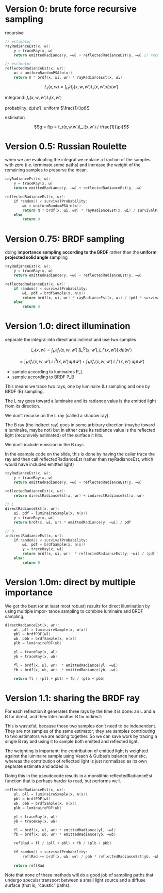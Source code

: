 # Version 0: brute force recursive sampling

recursive

```c
// estimator
rayRadianceEst(x, ω): 
    y = traceRay(x, ω) 
    return emittedRadiance(y, –ω) + reflectedRadianceEst(y, –ω) // recursive

// estimator
reflectedRadianceEst(x, ωr): 
    ωi = uniformRandomPSA(n(x)) 
    return π * brdf(x, ωi, ωr) * rayRadianceEst(x, ωi)

```

$$L_r(x,w)=\int_{H^2}f_r(x,w,w')L_i(x,w')d\mu(w')$$

integrand: $f_r(x,w,w')L_i(x,w')$

probability: $d\mu(w')$, uniform $\frac{1}{\pi}$

estimator:

$$g = f/p = f_r(x,w,w')L_i(x,w') / \frac{1}{\pi}$$

# Version 0.5: Russian Roulette

when we are evaluating the integral we replace a fraction of the samples with zero (i.e. terminate some paths) and increase the weight of the remaining samples to preserve the mean.

```c
rayRadianceEst(x, ω): 
    y = traceRay(x, ω) 
    return emittedRadiance(y, –ω) + reflectedRadianceEst(y, –ω) 

reflectedRadianceEst(x, ωr): 
    if random() < survivalProbability: 
        ωi = uniformRandomPSA(n(x)) 
        return π * brdf(x, ωi, ωr) * rayRadianceEst(x, ωi) / survivalProbability 
    else 
        return 0
```

# Version 0.75: BRDF sampling

doing **importance sampling according to the BRDF** rather than the **uniform projected solid angle** sampling

```c
rayRadianceEst(x, ω): 
    y = traceRay(x, ω) 
    return emittedRadiance(y, –ω) + reflectedRadianceEst(y, –ω) 

reflectedRadianceEst(x, ωr): 
    if random() < survivalProbability: 
        ωi, pdf = brdfSample(x, n(x)) 
        return brdf(x, ωi, ωr) * rayRadianceEst(x, ωi) / (pdf * survivalProbability) 
    else 
        return 0

```

# Version 1.0: direct illumination

separate the integral into direct and indirect and use two samples

$$L_r(x,w)=\int_{H^2}f_r(x,w,w') \; [L_i^{0}(x,w'), L_i^{+}(x,w')] \; d\mu(w')$$

$$=\int_{H^2}f_r(x,w,w') \; L_i^{0}(x,w')d\mu(w') + \int_{H^2}f_r(x,w,w') \; L_i^{+}(x,w') \; d\mu(w')$$


- sample according to luminaires P_L
- sample according to BRDF P_B

This means we trace two rays, one by luminaire (L) sampling and one by BRDF (B) sampling.

The L ray goes toward a luminaire and its radiance value is the emitted light from its direction.

We don’t recurse on the L ray (called a shadow ray).  

The B ray (the indirect ray) goes in some arbitrary direction (maybe toward a luminaire, maybe not) but in either case its radiance value is the reflected light (recursively estimated) of the surface it hits.  

We don’t include emission in the B rays.  

In the example code on the slide, this is done by having the caller trace the ray and then call reflectedRadianceEst (rather than rayRadianceEst, which would have included emitted light)

```c
rayRadianceEst(x, ω): 
    y = traceRay(x, ω) 
    return emittedRadiance(y, –ω) + reflectedRadianceEst(y, –ω) 

reflectedRadianceEst(x, ωr): 
    return directRadianceEst(x, ωr) + indirectRadianceEst(x, ωr) 

// L
directRadianceEst(x, ωr): 
    ωi, pdf = luminaireSample(x, n(x)) 
    y = traceRay(x, ωi) 
    return brdf(x, ωi, ωr) * emittedRadiance(y, –ωi) / pdf

// B
indirectRadianceEst(x, ωr): 
    if random() < survivalProbability: 
        ωi, pdf = brdfSample(x, n(x)) 
        y = traceRay(x, ωi) 
        return brdf(x, ωi, ωr)  * reflectedRadianceEst(y, –ωi) / (pdf * survivalProbability) 
    else: 
        return 0

```

# Version 1.0m: direct by multiple importance
We got the best (or at least most robust) results for direct illumination by using multiple impor-
tance sampling to combine luminaire and BRDF sampling.

```c
directRadianceEst(x, ωr): 
    ωl, pll = luminaireSample(x, n(x)) 
    pbl = brdfPDF(ωl) 
    ωb, pbb = brdfSample(x, n(x)) 
    plb = luminairePDF(ωb) 

    yl = traceRay(x, ωl) 
    yb = traceRay(x, ωb) 

    fl = brdf(x, ωl, ωr)  * emittedRadiance(yl, –ωi) 
    fb = brdf(x, ωb, ωr)  * emittedRadiance(yb, –ωi) 

    return fl / (pll + pbl) + fb / (plb + pbb)
```

# Version 1.1: sharing the BRDF ray
For each reflection it generates three rays by the time it is done: an L and a B for direct, and then later another B for indirect:

This is wasteful, because those two samples don’t need to be independent. They are not samples of the same estimator; they are samples contributing to two estimators we are adding together. So we can save work by tracing a single B ray and using it to sample both emitted and reflected light.  

The weighting is important: the contribution of emitted light is weighted against the luminaire sample using Veach & Guibas’s balance heuristic, whereas the contribution of reflected light is just normalized as its own separate estimate and added in.

Doing this in the pseudocode results in a monolithic reflectedRadianceEst function that is perhaps 
harder to read, but performs well.

```c
reflectedRadianceEst(x, ωr): 
    ωl, pll = luminaireSample(x, n(x)) 
    pbl = brdfPDF(ωl) 
    ωb, pbb = brdfSample(x, n(x)) 
    plb = luminairePDF(ωb) 

    yl = traceRay(x, ωl) 
    yb = traceRay(x, ωb) 

    fl = brdf(x, ωl, ωr) * emittedRadiance(yl, –ωl) 
    fb = brdf(x, ωb, ωr) * emittedRadiance(yb, –ωb) 

    reflRad = fl / (pll + pbl) + fb / (plb + pbb) 

    if random() < survivalProbability: 
        reflRad += brdf(x, ωb, ωr) / pbb * reflectedRadianceEst(yb, –ωb) / survivalProbability 
    
    return reflRad
```

Note that none of these methods will do a good job of sampling paths that undergo specular 
transport between a small light source and a diffuse surface (that is, “caustic” paths).